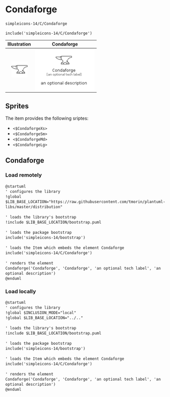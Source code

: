 # Condaforge


```text
simpleicons-14/C/Condaforge
```

```text
include('simpleicons-14/C/Condaforge')
```



| Illustration | Condaforge |
| :---: | :---: |
| ![illustration for Illustration](../../simpleicons-14/C/Condaforge.png) | ![illustration for Condaforge](../../simpleicons-14/C/Condaforge.Local.png) |



## Sprites
The item provides the following sriptes:

- `<$CondaforgeXs>`
- `<$CondaforgeSm>`
- `<$CondaforgeMd>`
- `<$CondaforgeLg>`





## Condaforge

### Load remotely
```plantuml
@startuml
' configures the library
!global $LIB_BASE_LOCATION="https://raw.githubusercontent.com/tmorin/plantuml-libs/master/distribution"

' loads the library's bootstrap
!include $LIB_BASE_LOCATION/bootstrap.puml

' loads the package bootstrap
include('simpleicons-14/bootstrap')

' loads the Item which embeds the element Condaforge
include('simpleicons-14/C/Condaforge')

' renders the element
Condaforge('Condaforge', 'Condaforge', 'an optional tech label', 'an optional description')
@enduml
```

### Load locally
```plantuml
@startuml
' configures the library
!global $INCLUSION_MODE="local"
!global $LIB_BASE_LOCATION="../.."

' loads the library's bootstrap
!include $LIB_BASE_LOCATION/bootstrap.puml

' loads the package bootstrap
include('simpleicons-14/bootstrap')

' loads the Item which embeds the element Condaforge
include('simpleicons-14/C/Condaforge')

' renders the element
Condaforge('Condaforge', 'Condaforge', 'an optional tech label', 'an optional description')
@enduml
```

